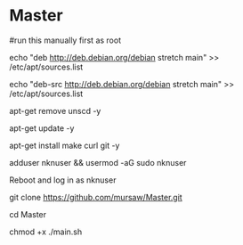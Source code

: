 # Master

#run this manually first as root

echo "deb  http://deb.debian.org/debian  stretch main" >>  /etc/apt/sources.list

echo "deb-src  http://deb.debian.org/debian  stretch main" >>  /etc/apt/sources.list

apt-get remove unscd -y

apt-get update -y

apt-get install make curl git -y

adduser nknuser && usermod -aG sudo nknuser

Reboot and log in as nknuser

git clone https://github.com/mursaw/Master.git

cd Master

chmod +x ./main.sh
